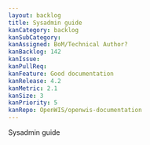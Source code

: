 ```yaml
---
layout: backlog
title: Sysadmin guide
kanCategory: backlog
kanSubCategory:
kanAssigned: BoM/Technical Author?
kanBacklog: 142
kanIssue:
kanPullReq:
kanFeature: Good documentation
kanRelease: 4.2
kanMetric: 2.1
kanSize: 3
kanPriority: 5
kanRepo: OpenWIS/openwis-documentation
---
```

Sysadmin guide
